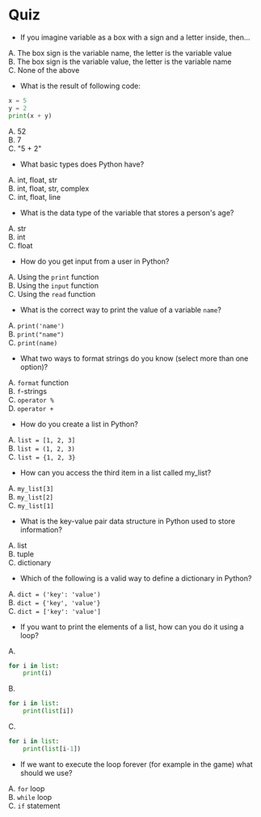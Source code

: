 # Quiz 

* If you imagine variable as a box with a sign and a letter inside, then...

A. The box sign is the variable name, the letter is the variable value<br>
B. The box sign is the variable value, the letter is the variable name<br>
C. None of the above<br>

* What is the result of following code:

```python
x = 5
y = 2
print(x + y)
```

A. 52<br>
B. 7<br>
C. "5 + 2"<br>


* What basic types does Python have?

A. int, float, str<br>
B. int, float, str, complex<br>
C. int, float, line<br>

* What is the data type of the variable that stores a person's age?

A. str<br>
B. int<br>
C. float<br>

* How do you get input from a user in Python?

A. Using the `print` function <br>
B. Using the `input` function<br>
C. Using the `read` function<br>

* What is the correct way to print the value of a variable `name`?

A. `print('name')`<br>
B. `print("name")`<br>
C. `print(name)`<br>

* What two ways to format strings do you know (select more than one option)?

A. `format` function<br>
B. `f`-strings<br>
C. `operator %`<br>
D. `operator +`<br>

* How do you create a list in Python?

A. `list = [1, 2, 3]`<br>
B. `list = (1, 2, 3)`<br>
C. `list = {1, 2, 3}`<br>

* How can you access the third item in a list called my_list?

A. `my_list[3]`<br>
B. `my_list[2]`<br>
C. `my_list[1]`<br>

* What is the key-value pair data structure in Python used to store information?

A. list<br>
B. tuple<br>
C. dictionary<br>

* Which of the following is a valid way to define a dictionary in Python?

A. `dict = ('key': 'value')`<br>
B. `dict = {'key', 'value'}`<br>
C. `dict = ['key': 'value']`<br>

* If you want to print the elements of a list, how can you do it using a loop?

A. 

```python
for i in list:
    print(i)
```

B. 

```python
for i in list:
    print(list[i])
```

C. 

```python
for i in list:
    print(list[i-1])
```

* If we want to execute the loop forever (for example in the game) what should we use?

A. `for` loop<br>
B. `while` loop<br>
C. `if` statement<br>
